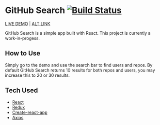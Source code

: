 # GitHub Search [![Build Status](https://travis-ci.org/azinasili/githubsearch.svg?branch=master)](https://travis-ci.org/azinasili/githubsearch)
[LIVE DEMO](https://azinasili.github.io/githubsearch) | [ALT LINK](http://githubsearch.surge.sh/)

GitHub Search is a simple app built with React. This project is currently a work-in-progess.

## How to Use
Simply go to the demo and use the search bar to find users and repos. By default GitHub Search returns 10 results for both repos and users, you may increase this to 20 or 30 results.

## Tech Used
* [React](https://facebook.github.io/react/)
* [Redux](http://redux.js.org/)
* [Create-react-app](https://github.com/facebookincubator/create-react-app)
* [Axios](https://github.com/mzabriskie/axios)
